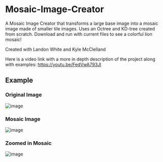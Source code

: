 # Mosaic-Image-Creator
A Mosaic Image Creator that transforms a large base image into a mosaic image made of smaller tile images. Uses an Octree and KD-tree created from scratch. Download and run with current files to see a colorful lion mosaic!

Created with Landon White and Kyle McClelland

Here is a video link with a more in depth description of the project along with examples:
https://youtu.be/FedVwA793JI

## Example

### Original Image
![image](https://user-images.githubusercontent.com/93265190/220809429-2fbcf46d-72cd-464c-94a9-eb06076b2460.png)
### Mosaic Image
![image](https://user-images.githubusercontent.com/93265190/220809470-e05aa16d-5a75-460f-9c23-7702dee8fdd9.png)
### Zoomed in Mosaic
![image](https://user-images.githubusercontent.com/93265190/220809506-1c5d1308-8446-4cbd-9c73-478a32933ec2.png)



